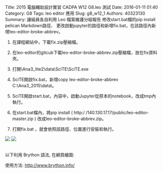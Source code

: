 Title: 2015 電腦輔助設計實習 CADPA W12 G8.leo 測試
Date: 2016-01-11 01:40
Category: G8
Tags: leo editor 應用
Slug: g8_w12_1
Authors: 40323130
Summary: 讓組員各自利用 Leo 檔案維護分組報告
修改start.bat檔的pip install pelican Markdown路徑、
更改啟動jupyter的路徑和新增fix.bat，在該路徑內新增leo-editor-broke-abbrev。

1. 在課程網站中，下載fix.zip壓縮檔。

2. 在leo-editor的gitcub下載leo-editor-broke-abbrev.zip壓縮檔，放在fix資料夾。

3. 打開\Ana3_lite2\data\SciTE\SciTE.exe

4. SciTE開啟fix.bat，新增copy leo-editor-broke-abbrev C:\Ana3_2015\data\。

5. SciTE開啟start.bat，內容中，啟動Jupyter從原本的notebook，改成tmp內執行。

6. 在start.bat檔內，將pip install ( http:/ /140.130.17.17/public/leo-editor-master.zip )
   改成leo-editor-broke-abbrev.zip。

7. 打開fix.bat ，就會依照該路徑、位置進行安裝和執行。

<p><img src="https://copy.com/bElaZTr7fO4Ctu0W">
<img src="https://copy.com/n9XH6xuIwuCrukeH"></p>

<br />
以下利用 Brython 語法, 在網頁繪圖:

使用方法: <http://www.brython.info/>

<!-- 導入 brython_dist.js -->
<script type="text/javascript" src="http://brython.info/src/brython_dist.js"></script>
<!-- 啟動 brython() -->
<script>
window.onload=function(){
brython(1);
}
</script>
<!-- 以下利用 Brython 程式執行繪圖 -->
<canvas id="plotarea" width="300" height="200"></canvas>
<script type="text/python3">
# 導入 doc
from browser import document as doc
import math

# 準備繪圖畫布
canvas = doc["plotarea"]
ctx = canvas.getContext("2d")
# 進行座標轉換, x 軸不變, y 軸反向且移動 canvas.height 單位光點
# ctx.setTransform(1, 0, 0, -1, 0, canvas.height)
# 以下採用 canvas 原始座標繪圖
flag_w = canvas.width
flag_h = canvas.height
circle_x = flag_w/4
circle_y = flag_h/4
# 先畫滿地紅
ctx.fillStyle='rgb(255, 0, 0)'
ctx.fillRect(0,0,flag_w,flag_h)
# 再畫青天
ctx.fillStyle='rgb(0, 0, 150)'
ctx.fillRect(0,0,flag_w/2,flag_h/2)
# 畫十二道光芒白日
ctx.beginPath()
star_radius = flag_w/8
angle = 0
for i in range(24):
    angle += 5*math.pi*2/12
    toX = circle_x + math.cos(angle)*star_radius
    toY = circle_y + math.sin(angle)*star_radius
    # 只有 i 為 0 時移動到 toX, toY, 其餘都進行 lineTo
    if (i):
        ctx.lineTo(toX, toY)
    else:
        ctx.moveTo(toX, toY)
ctx.closePath()
# 將填色設為白色
ctx.fillStyle = '#fff'
ctx.fill()
# 白日:藍圈
ctx.beginPath()
ctx.arc(circle_x, circle_y, flag_w*17/240, 0, math.pi*2, True)
ctx.closePath()
# 填色設為藍色
ctx.fillStyle = 'rgb(0, 0, 149)'
ctx.fill()
# 白日:白心
ctx.beginPath()
ctx.arc(circle_x, circle_y, flag_w/16, 0, math.pi*2, True)
ctx.closePath()
# 填色設為白色
ctx.fillStyle = '#fff'
ctx.fill()
</script>
